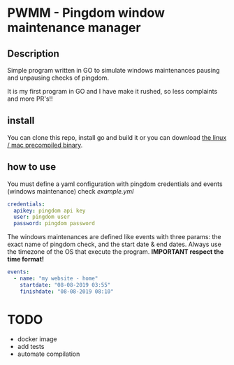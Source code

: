 # PWMM - Pingdom window maintenance manager

## Description
Simple program written in GO to simulate windows maintenances pausing and unpausing checks of pingdom. 

It is my first program in GO and I have make it rushed, so less complaints and more PR's!!

## install
You can clone this repo, install go and build it or you can download [the linux / mac precompiled binary](https://github.com/mrmilu/pwmm/releases/tag/v0.0.1).



## how to use

You must define a yaml configuration with pingdom credentials and events (windows maintenance)
check _example.yml_

```yaml
credentials:
  apikey: pingdom api key
  user: pingdom user
  password: pingdom password
```

The windows maintenances are defined like events with three params: the exact name of pingdom check, and the start date & end dates. 
Always use the timezone of the OS that execute the program. 
**IMPORTANT respect the time format!**

```yaml
events:
  - name: "my website - home"
    startdate: "08-08-2019 03:55"
    finishdate: "08-08-2019 08:10"
```

# TODO
- docker image
- add tests
- automate compilation
